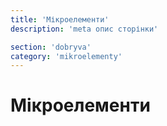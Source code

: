 ```yaml
---
title: 'Мікроелементи'
description: 'meta опис сторінки'

section: 'dobryva'
category: 'mikroelementy'
---
```


# Мікроелементи